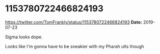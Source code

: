 # 1153780722466824193
https://twitter.com/TomFrankly/status/1153780722466824193
**Date:** 2019-07-23

Sigma looks dope.

Looks like I'm gonna have to be sneakier with my Pharah ults though
